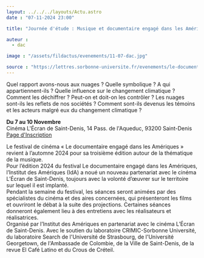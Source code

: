 ```yaml
---
layout: ../../../layouts/Actu.astro
date : "07-11-2024 23:00"

title: "Journée d'étude : Musique et documentaire engagé dans les Amériques"

auteur :
  - dac

image : "/assets/fildactus/evenements/11-07-dac.jpg"

source : "https://lettres.sorbonne-universite.fr/evenements/le-documentaire-engage-dans-les-ameriques"
---
```


Quel rapport avons-nous aux nuages ? Quelle symbolique ? A qui appartiennent-ils ? Quelle influence sur le changement climatique ? Comment les déchiffrer ? Peut-on et doit-on les contrôler ? Les nuages sont-ils les reflets de nos sociétés ? Comment sont-ils devenus les témoins et les acteurs malgré eux du changement climatique ?

__Du 7 au 10 Novembre__  
Cinéma L'Écran de Saint-Denis, 14 Pass. de l'Aqueduc, 93200 Saint-Denis
[Page d'Inscription](https://lime3-app2.sorbonne-universite.fr/index.php/775754)

Le festival de cinéma « Le documentaire engagé dans les Amériques » revient à l’automne 2024 pour sa troisième édition autour de la thématique de la musique.  
Pour l’édition 2024 du festival Le documentaire engagé dans les Amériques,  l’Institut des Amériques (IdA) a noué un nouveau partenariat avec le cinéma L’Écran de Saint-Denis, toujours avec la volonté d’œuvrer sur le territoire sur lequel il est implanté.   
Pendant la semaine du festival, les séances seront animées par des spécialistes du cinéma et des aires concernées, qui présenteront les films et ouvriront le débat à la suite des projections. Certaines séances donneront également lieu à des entretiens avec les réalisateurs et réalisatrices.  
Organisé par l’Institut des Amériques en partenariat avec le cinéma L’Écran de Saint-Denis. Avec le soutien du laboratoire CRIMIC-Sorbonne Université, du laboratoire Search de l'Université de Strasbourg, de l'Université Georgetown, de l'Ambassade de Colombie, de la Ville de Saint-Denis, de la revue El Café Latino et du Crous de Créteil.